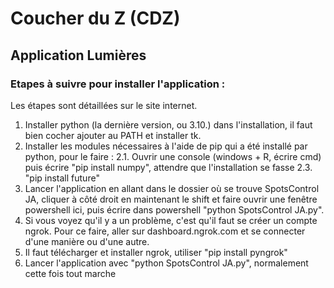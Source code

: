# Coucher du Z (CDZ)
## Application Lumières

### Etapes à suivre pour installer l'application :

Les étapes sont détaillées sur le site internet.

1. Installer python (la dernière version, ou 3.10.) dans l'installation, il faut bien cocher ajouter au PATH et installer tk.
2. Installer les modules nécessaires à l'aide de pip qui a été installé par python, pour le faire :
	2.1. Ouvrir une console (windows + R, écrire cmd) puis écrire "pip install numpy", attendre que l'installation se fasse
	2.3. "pip install future"
3. Lancer l'application en allant dans le dossier où se trouve SpotsControl JA, cliquer à côté droit en maintenant le shift et faire
	ouvrir une fenêtre powershell ici, puis écrire dans powershell "python SpotsControl JA.py".
4. Si vous voyez qu'il y a un problème, c'est qu'il faut se créer un compte ngrok. Pour ce faire, aller sur dashboard.ngrok.com et 
	se connecter d'une manière ou d'une autre.
5. Il faut télécharger et installer ngrok, utiliser "pip install pyngrok"
6. Lancer l'application avec "python SpotsControl JA.py", normalement cette fois tout marche

